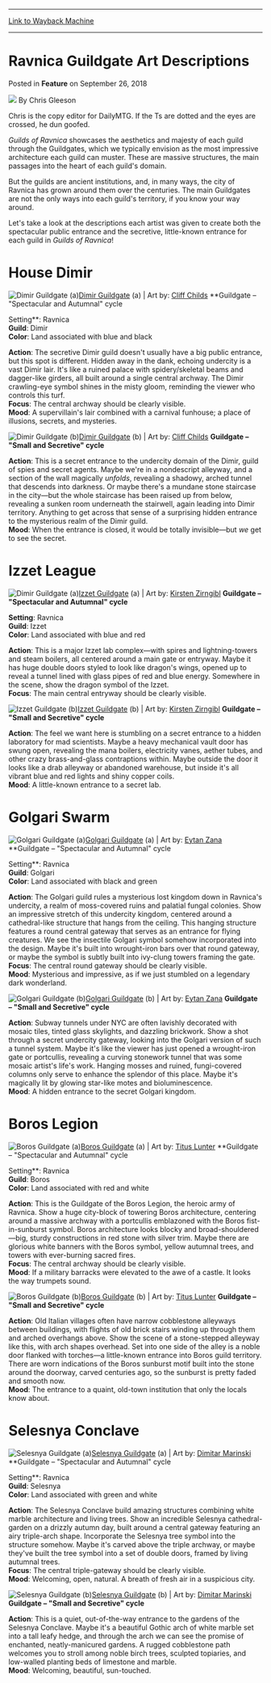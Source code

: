 
---
[Link to Wayback Machine](https://web.archive.org/web/20180927083142/https://magic.wizards.com/en/articles/archive/feature/ravnica-guildgate-art-descriptions-2018-09-26)

[_metadata_:author]:- "Chris Gleeson"
[_metadata_:description]:- "Ravnica's guilds love to showcase their stature through impressive main entryways, but there are older time-worn passages into each domain."
[_metadata_:generator]:- "Drupal 7 (http://drupal.org)"
[_metadata_:publish_date]:- "2018-09-26"
[_metadata_:title]:- "Ravnica Guildgate Art Descriptions"
[_metadata_:wayback_capture_timestamp]:- "2018-09-27 08:31:42+00:00"
[_metadata_:wayback_raw_url]:- "https://web.archive.org/web/20180927083142id_/https://magic.wizards.com/en/articles/archive/feature/ravnica-guildgate-art-descriptions-2018-09-26"
[_metadata_:wayback_url]:- "https://magic.wizards.com/en/articles/archive/feature/ravnica-guildgate-art-descriptions-2018-09-26"
---


Ravnica Guildgate Art Descriptions
==================================



 Posted in **Feature**
 on September 26, 2018 






![](https://media.magic.wizards.com/styles/auth_small/public/images/person/author_Gleeson.jpg)
By Chris Gleeson




 Chris is the copy editor for DailyMTG. If the Ts are dotted and the eyes are crossed, he dun goofed. 






*Guilds of Ravnica* showcases the aesthetics and majesty of each guild through the Guildgates, which we typically envision as the most impressive architecture each guild can muster. These are massive structures, the main passages into the heart of each guild's domain.


But the guilds are ancient institutions, and, in many ways, the city of Ravnica has grown around them over the centuries. The main Guildgates are not the only ways into each guild's territory, if you know your way around.


Let's take a look at the descriptions each artist was given to create both the spectacular public entrance and the secretive, little-known entrance for each guild in *Guilds of Ravnica*!


House Dimir
===========



![Dimir Guildgate (a)](https://media.wizards.com/2018/images/daily/1Rn5O27Vly.jpg)[Dimir Guildgate](http://gatherer.wizards.com/Pages/Card/Details.aspx?multiverseid=452995) (a) | Art by: [Cliff Childs](http://gatherer.wizards.com/Pages/Search/Default.aspx?output=spoiler&method=visual&action=advanced&artist=%5b%22Cliff+Childs%22%5d)
**Guildgate – "Spectacular and Autumnal" cycle  

Setting**: Ravnica  
**Guild**: Dimir  
**Color**: Land associated with blue and black


**Action**: The secretive Dimir guild doesn't usually have a big public entrance, but this spot is different. Hidden away in the dank, echoing undercity is a vast Dimir lair. It's like a ruined palace with spidery/skeletal beams and dagger-like girders, all built around a single central archway. The Dimir crawling-eye symbol shines in the misty gloom, reminding the viewer who controls this turf.  
**Focus**: The central archway should be clearly visible.  
**Mood**: A supervillain's lair combined with a carnival funhouse; a place of illusions, secrets, and mysteries.



![Dimir Guildgate (b)](https://media.wizards.com/2018/images/daily/AONLWGoaSy.jpg)[Dimir Guildgate](http://gatherer.wizards.com/Pages/Card/Details.aspx?multiverseid=452996) (b) | Art by: [Cliff Childs](http://gatherer.wizards.com/Pages/Search/Default.aspx?output=spoiler&method=visual&action=advanced&artist=%5b%22Cliff+Childs%22%5d)
**Guildgate – "Small and Secretive" cycle**


**Action**: This is a secret entrance to the undercity domain of the Dimir, guild of spies and secret agents. Maybe we're in a nondescript alleyway, and a section of the wall magically *unfolds*, revealing a shadowy, arched tunnel that descends into darkness. Or maybe there's a mundane stone staircase in the city—but the whole staircase has been raised up from below, revealing a sunken room underneath the stairwell, again leading into Dimir territory. Anything to get across that sense of a surprising hidden entrance to the mysterious realm of the Dimir guild.  
**Mood**: When the entrance is closed, it would be totally invisible—but *we* get to see the secret.


Izzet League
============



![Dimir Guildgate (a)](https://media.wizards.com/2018/images/daily/pcsyu0mP3S.jpg)[Izzet Guildgate](http://gatherer.wizards.com/Pages/Card/Details.aspx?multiverseid=453001) (a) | Art by: [Kirsten Zirngibl](http://gatherer.wizards.com/Pages/Search/Default.aspx?output=spoiler&method=visual&action=advanced&artist=%5b%22Kirsten+Zirngibl%22%5d)
**Guildgate – "Spectacular and Autumnal" cycle**


**Setting**: Ravnica  
**Guild**: Izzet  
**Color**: Land associated with blue and red


**Action**: This is a major Izzet lab complex—with spires and lightning-towers and steam boilers, all centered around a main gate or entryway. Maybe it has huge double doors styled to look like dragon's wings, opened up to reveal a tunnel lined with glass pipes of red and blue energy. Somewhere in the scene, show the dragon symbol of the Izzet.  
**Focus**: The main central entryway should be clearly visible.



![Izzet Guildgate (b)](https://media.wizards.com/2018/images/daily/KYhypJcg7O.jpg)[Izzet Guildgate](http://gatherer.wizards.com/Pages/Card/Details.aspx?multiverseid=453002) (b) | Art by: [Kirsten Zirngibl](http://gatherer.wizards.com/Pages/Search/Default.aspx?output=spoiler&method=visual&action=advanced&artist=%5b%22Kirsten+Zirngibl%22%5d)
**Guildgate – "Small and Secretive" cycle**


**Action**: The feel we want here is stumbling on a secret entrance to a hidden laboratory for mad scientists. Maybe a heavy mechanical vault door has swung open, revealing the mana boilers, electricity vanes, aether tubes, and other crazy brass-and-glass contraptions within. Maybe outside the door it looks like a drab alleyway or abandoned warehouse, but inside it's all vibrant blue and red lights and shiny copper coils.  
**Mood**: A little-known entrance to a secret lab.


Golgari Swarm
=============



![Golgari Guildgate (a)](https://media.wizards.com/2018/images/daily/EQIOuYzSVN.jpg)[Golgari Guildgate](http://gatherer.wizards.com/Pages/Card/Details.aspx?multiverseid=452998) (a) | Art by: [Eytan Zana](http://gatherer.wizards.com/Pages/Search/Default.aspx?output=spoiler&method=visual&action=advanced&artist=%5b%22Eytan+Zana%22%5d)
**Guildgate – "Spectacular and Autumnal" cycle  

Setting**: Ravnica  
**Guild**: Golgari  
**Color**: Land associated with black and green


**Action**: The Golgari guild rules a mysterious lost kingdom down in Ravnica's undercity, a realm of moss-covered ruins and palatial fungal colonies. Show an impressive stretch of this undercity kingdom, centered around a cathedral-like structure that hangs from the ceiling. This hanging structure features a round central gateway that serves as an entrance for flying creatures. We see the insectile Golgari symbol somehow incorporated into the design. Maybe it's built into wrought-iron bars over that round gateway, or maybe the symbol is subtly built into ivy-clung towers framing the gate.  
**Focus**: The central round gateway should be clearly visible.  
**Mood**: Mysterious and impressive, as if we just stumbled on a legendary dark wonderland.



![Golgari Guildgate (b)](https://media.wizards.com/2018/images/daily/WPwntkV7Ie.jpg)[Golgari Guildgate](http://gatherer.wizards.com/Pages/Card/Details.aspx?multiverseid=452999) (b) | Art by: [Eytan Zana](http://gatherer.wizards.com/Pages/Search/Default.aspx?output=spoiler&method=visual&action=advanced&artist=%5b%22Eytan+Zana%22%5d)
**Guildgate – "Small and Secretive" cycle**


**Action**: Subway tunnels under NYC are often lavishly decorated with mosaic tiles, tinted glass skylights, and dazzling brickwork. Show a shot through a secret undercity gateway, looking into the Golgari version of such a tunnel system. Maybe it's like the viewer has just opened a wrought-iron gate or portcullis, revealing a curving stonework tunnel that was some mosaic artist's life's work. Hanging mosses and ruined, fungi-covered columns only serve to enhance the splendor of this place. Maybe it's magically lit by glowing star-like motes and bioluminescence.  
**Mood**: A hidden entrance to the secret Golgari kingdom.


Boros Legion
============



![Boros Guildgate (a)](https://media.wizards.com/2018/images/daily/PBdKrFAacV.jpg)[Boros Guildgate](http://gatherer.wizards.com/Pages/Card/Details.aspx?multiverseid=452993) (a) | Art by: [Titus Lunter](http://gatherer.wizards.com/Pages/Search/Default.aspx?output=spoiler&method=visual&action=advanced&artist=%5b%22Titus+Lunter%22%5d)
**Guildgate – "Spectacular and Autumnal" cycle  

Setting**: Ravnica  
**Guild**: Boros  
**Color**: Land associated with red and white


**Action**: This is the Guildgate of the Boros Legion, the heroic army of Ravnica. Show a huge city-block of towering Boros architecture, centering around a massive archway with a portcullis emblazoned with the Boros fist-in-sunburst symbol. Boros architecture looks blocky and broad-shouldered—big, sturdy constructions in red stone with silver trim. Maybe there are glorious white banners with the Boros symbol, yellow autumnal trees, and towers with ever-burning sacred fires.  
**Focus**: The central archway should be clearly visible.  
**Mood**: If a military barracks were elevated to the awe of a castle. It looks the way trumpets sound.



![Boros Guildgate (b)](https://media.wizards.com/2018/images/daily/9TlddQI23z.jpg)[Boros Guildgate](http://gatherer.wizards.com/Pages/Card/Details.aspx?multiverseid=452994) (b) | Art by: [Titus Lunter](http://gatherer.wizards.com/Pages/Search/Default.aspx?output=spoiler&method=visual&action=advanced&artist=%5b%22Titus+Lunter%22%5d)
**Guildgate – "Small and Secretive" cycle**


**Action**: Old Italian villages often have narrow cobblestone alleyways between buildings, with flights of old brick stairs winding up through them and arched overhangs above. Show the scene of a stone-stepped alleyway like this, with arch shapes overhead. Set into one side of the alley is a noble door flanked with torches—a little-known entrance into Boros guild territory. There are worn indications of the Boros sunburst motif built into the stone around the doorway, carved centuries ago, so the sunburst is pretty faded and smooth now.  
**Mood**: The entrance to a quaint, old-town institution that only the locals know about.


Selesnya Conclave
=================



![Selesnya Guildgate (a)](https://media.wizards.com/2018/images/daily/T5f1EXlnLy.jpg)[Selesnya Guildgate](http://gatherer.wizards.com/Pages/Card/Details.aspx?multiverseid=453005) (a) | Art by: [Dimitar Marinski](http://gatherer.wizards.com/Pages/Search/Default.aspx?output=spoiler&method=visual&action=advanced&artist=%5b%22Dimitar+Marinski%22%5d)
**Guildgate – "Spectacular and Autumnal" cycle  

Setting**: Ravnica  
**Guild**: Selesnya  
**Color**: Land associated with green and white


**Action**: The Selesnya Conclave build amazing structures combining white marble architecture and living trees. Show an incredible Selesnya cathedral-garden on a drizzly autumn day, built around a central gateway featuring an airy triple-arch shape. Incorporate the Selesnya tree symbol into the structure somehow. Maybe it's carved above the triple archway, or maybe they've built the tree symbol into a set of double doors, framed by living autumnal trees.  
**Focus**: The central triple-gateway should be clearly visible.  
**Mood**: Welcoming, open, natural. A breath of fresh air in a suspicious city.



![Selesnya Guildgate (b)](https://media.wizards.com/2018/images/daily/4BDSIcW8ji.jpg)[Selesnya Guildgate](http://gatherer.wizards.com/Pages/Card/Details.aspx?multiverseid=453006) (b) | Art by: [Dimitar Marinski](http://gatherer.wizards.com/Pages/Search/Default.aspx?output=spoiler&method=visual&action=advanced&artist=%5b%22Dimitar+Marinski%22%5d)
**Guildgate – "Small and Secretive" cycle**


**Action**: This is a quiet, out-of-the-way entrance to the gardens of the Selesnya Conclave. Maybe it's a beautiful Gothic arch of white marble set into a tall leafy hedge, and through the arch we can see the promise of enchanted, neatly-manicured gardens. A rugged cobblestone path welcomes you to stroll among noble birch trees, sculpted topiaries, and low-walled planting beds of limestone and marble.  
**Mood**: Welcoming, beautiful, sun-touched.







